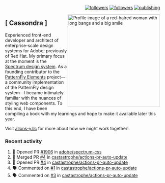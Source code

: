 <p align="right"><a rel="me" href="https://front-end.social/@castastrophe">
    <img alt="followers" title="Follow me on Mastodon" src="https://img.shields.io/mastodon/follow/109297102751309835?domain=https%3A%2F%2Ffront-end.social&label=Follow&logo=mastodon&logoColor=white&style=for-the-badge&labelColor=008080&color=006969"/></a>
  <a href="https://codepen.io/castastrophe/">
    <img alt="followers" title="Follow me on CodePen" src="https://img.shields.io/badge/16-1?color=640464&labelColor=7c007c&style=for-the-badge&logo=codepen&label=Follow"/></a>
<a href="https://castastrophe.medium.com/">
    <img alt="publishing" title="View articles on Medium" src="https://img.shields.io/badge/107-1?color=666&labelColor=444&label=subscribe&logo=medium&logoColor=white&style=for-the-badge"/></a>
    </p>
    
<img align="right" src="https://user-images.githubusercontent.com/1840295/209837133-f6b4d7a5-2117-4634-83b8-a635fb49a96a.png" height="300" alt="Profile image of a red-haired woman with long bangs and a big smile">

## [&nbsp;Cassondra&nbsp;]
    
Experienced front-end developer and architect of enterprise-scale design systems for Adobe; previously of Red Hat. My primary focus at the moment is the [Spectrum design system](https://github.com/adobe/spectrum-css). As a founding contributor to the [PatternFly&nbsp;Elements](https://github.com/patternfly/patternfly-elements) project&mdash;a community implementation of the PatternFly design system&mdash;I became intimately familiar with the nuances of styling web components. To this end, I have been compiling a book with my learnings and hope to make it available later this year.

Visit [allons-y.llc](http://allons-y.llc/) for more about how we might work together!

### Recent activity

<!--START_SECTION:activity-->
1. 💪 Opened PR [#1906](https://github.com/adobe/spectrum-css/pull/1906) in [adobe/spectrum-css](https://github.com/adobe/spectrum-css)
2. 🎉 Merged PR [#4](https://github.com/castastrophe/actions-pr-auto-update/pull/4) in [castastrophe/actions-pr-auto-update](https://github.com/castastrophe/actions-pr-auto-update)
3. 💪 Opened PR [#4](https://github.com/castastrophe/actions-pr-auto-update/pull/4) in [castastrophe/actions-pr-auto-update](https://github.com/castastrophe/actions-pr-auto-update)
4. 🗣 Commented on [#1](https://github.com/castastrophe/actions-pr-auto-update/issues/1) in [castastrophe/actions-pr-auto-update](https://github.com/castastrophe/actions-pr-auto-update)
5. 🗣 Commented on [#3](https://github.com/castastrophe/actions-pr-auto-update/issues/3) in [castastrophe/actions-pr-auto-update](https://github.com/castastrophe/actions-pr-auto-update)
<!--END_SECTION:activity-->
